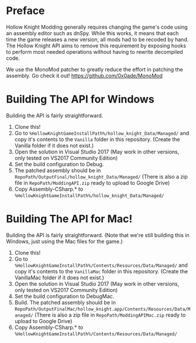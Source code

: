 Preface
=======

Hollow Knight Modding generally requires changing the game's code using an assembly editor such as dnSpy.   While this works, it means that each time the game releases a new version, all mods had to be recoded by hand.  The Hollow Knight API aims to remove this requirement by exposing hooks to perform most needed operations without having to rewrite decompiled code.

We use the MonoMod patcher to greatly reduce the effort in patching the assembly.  Go check it out! https://github.com/0x0ade/MonoMod

Building The API for Windows
============================
Building the API is fairly straightforward.

1. Clone this!
2. Go to `%HollowKnightGameInstallPath%/hollow_knight_Data/Managed/` and copy it's contents to the `Vanilla` folder in this repository. (Create the Vanilla folder if it does not exist.)
3. Open the solution in Visual Studio 2017 (May work in other versions, only tested on VS2017 Community Edition)
4. Set the build configuration to Debug.
5. The patched assembly should be in `RepoPath/OutputFinal/hollow_knight_Data/Managed/` (There is also a zip file in `RepoPath/ModdingAPI.zip` ready to upload to Google Drive)
6. Copy Assembly-CSharp.* to `%HollowKnightGameInstallPath%/hollow_knight_Data/Managed/`

Building The API for Mac!
============================
Building the API is fairly straightforward. (Note that we're still building this in Windows, just using the Mac files for the game.)

1. Clone this!
2. Go to `%HollowKnightGameInstallPath%/Contents/Resources/Data/Managed/` and copy it's contents to the `VanillaMac` folder in this repository. (Create the VanillaMac folder if it does not exist.)
3. Open the solution in Visual Studio 2017 (May work in other versions, only tested on VS2017 Community Edition)
4. Set the build configuration to DebugMac.
4. Build.  The patched assembly should be in `RepoPath/OutputFinalMac/hollow_knight.app/Contents/Resources/Data/Managed/` (There is also a zip file in `RepoPath/ModdingAPIMac.zip` ready to upload to Google Drive)
5. Copy Assembly-CSharp.* to `%HollowKnightGameInstallPath%/Contents/Resources/Data/Managed/`